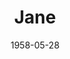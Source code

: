 ---
title: Jane
date: 1958-05-28
closing_date: 1958-06-07
layout: productions
featured_image:
image_caption:
image_credit:
playbill:
Theatre: Theatre Jacksonville
Venue: Little Theatre
cast:
- Ann Tower: Frances Fay Andrews
- Peter Crewe: James Boyer
- Wilson: Jack Atkinson
- William Tower: Charles Archbold
- Millicent Tower: Helen Keegan
- Mrs. Jane Fowler: Esther Barnes
- The Maid: Sandra Breckur
- Lord Allan Frobisher: John Tacy
- Gilbert Dabney: Edward Siegal
crew:
- Designer and Director: Maurice Geoffrey
- Stage Manager: Bill Gibbs
- book-holder: Libbi Whiteman
- Lighting:
  - JoAnne Hicks
  - Norman Howard
- Sound Effects: Dorothy Massey
- Wardrobe: Eula Mae Snow
- Properties:
  - Esther Mae Blankenbeckler
  - Bill Schill
  - Marie Bristow
  - Sue Henderson
  - Eloise Hartsfield
  - Gayle Swymer
  - Peggy Coll
  - Susan Massey
- Make-Up:
  - Polly Clendening
  - Lois Keeney
  - Hilda Zeller
  - Brenda Bartley
  - Judy Bartley
  - Linda Davis
- Scenery:
  - Frank Ridge
  - Dixie Cohen
  - Paul Trudeau
  - Malcolm Argo
  - Bill Schill
  - Felix Jacobs
  - Lyn Scharar
  - Stanley Norton
  - Charles Fleming
  - Eula Mae Snow
  - Judith Snow
  - Ted Jordan
  - Ferguson Barnes
  - Jim Hammond
  - Susan Massey
  - Norman Howard
  - Christine Schiller
  - Gene Walters
  - Gary Stafford
  - Clifford Walker
  - Claire Lashley
  - K. A. Lashley
  - Jerry Long
  - Sandra Breckur
orchestra:
external_links:
---